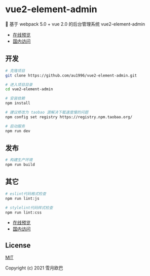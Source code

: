 # vue2-element-admin

🎉 基于 webpack 5.0 + vue 2.0 的后台管理系统 vue2-element-admin

- [在线预览](https://au1996.github.io/vue2-element-admin)
- [国内访问](https://au1996.gitee.io/vue2-element-admin)

## 开发

```bash
# 克隆项目
git clone https://github.com/au1996/vue2-element-admin.git

# 进入项目目录
cd vue2-element-admin

# 安装依赖
npm install

# 建议修改为 taobao 源解决下载速度慢的问题
npm config set registry https://registry.npm.taobao.org/

# 启动服务
npm run dev
```

## 发布

```bash
# 构建生产环境
npm run build
```

## 其它

```bash
# eslint代码格式检查
npm run lint:js

# stylelint代码样式检查
npm run lint:css
```

- [在线预览](https://au1996.github.io/vue2-element-admin)
- [国内访问](https://au1996.gitee.io/vue2-element-admin)

## License

[MIT](https://github.com/au1996/vue2-element-admin/blob/master/LICENSE)

Copyright (c) 2021 雪月欧巴
